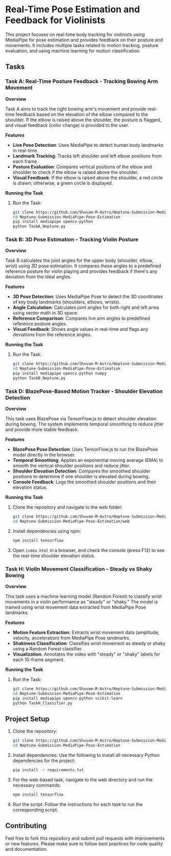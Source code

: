 # Real-Time Pose Estimation and Feedback for Violinists

This project focuses on real-time body tracking for violinists using MediaPipe for pose estimation and provides feedback on their posture and movements. It includes multiple tasks related to motion tracking, posture evaluation, and using machine learning for motion classification.

## Tasks

### Task A: Real-Time Posture Feedback - Tracking Bowing Arm Movement

**Overview**

Task A aims to track the right bowing arm's movement and provide real-time feedback based on the elevation of the elbow compared to the shoulder. If the elbow is raised above the shoulder, the posture is flagged, and visual feedback (color change) is provided to the user.

**Features**

* **Live Pose Detection**: Uses MediaPipe to detect human body landmarks in real-time.
* **Landmark Tracking**: Tracks left shoulder and left elbow positions from each frame.
* **Posture Evaluation**: Compares vertical positions of the elbow and shoulder to check if the elbow is raised above the shoulder.
* **Visual Feedback**: If the elbow is raised above the shoulder, a red circle is drawn; otherwise, a green circle is displayed.

**Running the Task**

1.  Run the Task:

    ```bash
    git clone https://github.com/Shuvam-M-Astro/Neptune-Submission-MediaPipe-Pose-Estimation.git
    cd Neptune-Submission-MediaPipe-Pose-Estimation
    pip install mediapipe opencv-python
    python TaskA_Neptune.py
    ```

### Task B: 3D Pose Estimation - Tracking Violin Posture

**Overview**

Task B calculates the joint angles for the upper body (shoulder, elbow, wrist) using 3D pose estimation. It compares these angles to a predefined reference posture for violin playing and provides feedback if there's any deviation from the ideal angles.

**Features**

* **3D Pose Detection**: Uses MediaPipe Pose to detect the 3D coordinates of key body landmarks (shoulders, elbows, wrists).
* **Angle Calculation**: Calculates joint angles for both right and left arms using vector math in 3D space.
* **Reference Comparison**: Compares live arm angles to predefined reference posture angles.
* **Visual Feedback**: Shows angle values in real-time and flags any deviations from the reference angles.

**Running the Task**

1.  Run the Task:

    ```bash
    git clone https://github.com/Shuvam-M-Astro/Neptune-Submission-MediaPipe-Pose-Estimation.git
    cd Neptune-Submission-MediaPipe-Pose-Estimation
    pip install mediapipe opencv-python numpy
    python TaskB_Neptune.py
    ```

### Task D: BlazePose-Based Motion Tracker - Shoulder Elevation Detection

**Overview**

This task uses BlazePose via TensorFlow.js to detect shoulder elevation during bowing. The system implements temporal smoothing to reduce jitter and provide more stable feedback.

**Features**

* **BlazePose Pose Detection**: Uses TensorFlow.js to run the BlazePose model directly in the browser.
* **Temporal Smoothing**: Applies an exponential moving average (EMA) to smooth the vertical shoulder positions and reduce jitter.
* **Shoulder Elevation Detection**: Compares the smoothed shoulder positions to determine if one shoulder is elevated during bowing.
* **Console Feedback**: Logs the smoothed shoulder positions and their elevation status.

**Running the Task**

1.  Clone the repository and navigate to the web folder:

    ```bash
    git clone https://github.com/Shuvam-M-Astro/Neptune-Submission-MediaPipe-Pose-Estimation.git
    cd Neptune-Submission-MediaPipe-Pose-Estimation/web
    ```

2.  Install dependencies using npm:

    ```bash
    npm install tensorflow
    ```

3.  Open `index.html` in a browser, and check the console (press F12) to see the real-time shoulder elevation status.

### Task H: Violin Movement Classification - Steady vs Shaky Bowing

**Overview**

This task uses a machine learning model (Random Forest) to classify wrist movements in a violin performance as "steady" or "shaky." The model is trained using wrist movement data extracted from MediaPipe Pose landmarks.

**Features**

* **Motion Feature Extraction**: Extracts wrist movement data (amplitude, velocity, acceleration) from MediaPipe Pose landmarks.
* **Shakiness Classification**: Classifies wrist movement as steady or shaky using a Random Forest classifier.
* **Visualization**: Annotates the video with "steady" or "shaky" labels for each 10-frame segment.

**Running the Task**

1.  Run the Task:

    ```bash
    git clone https://github.com/Shuvam-M-Astro/Neptune-Submission-MediaPipe-Pose-Estimation.git
    cd Neptune-Submission-MediaPipe-Pose-Estimation
    pip install mediapipe opencv-python scikit-learn
    python TaskH_Classifier.py
    ```

## Project Setup

1.  Clone the repository:

    ```bash
    git clone https://github.com/Shuvam-M-Astro/Neptune-Submission-MediaPipe-Pose-Estimation.git
    cd Neptune-Submission-MediaPipe-Pose-Estimation

    ```

2.  Install dependencies:
    Use the following to install all necessary Python dependencies for the project:

    ```bash
    pip install -r requirements.txt
    ```
3.  For the web-based task, navigate to the web directory and run the necessary commands:

    ```bash
    npm install tensorflow
    ```

3.  Run the script: Follow the instructions for each task to run the corresponding script.

## Contributing

Feel free to fork this repository and submit pull requests with improvements or new features. Please make sure to follow best practices for code quality and documentation.
